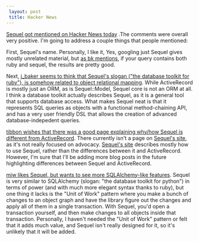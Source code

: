 ```yaml
---
 layout: post
 title: Hacker News
---
```


<a href="http://news.ycombinator.com/item?id=1140666">Sequel got mentioned on Hacker News today</a>
.The comments were overall very positive.  I'm going to address a couple things that people mentioned:

First, Sequel's name.  Personally, I like it,  Yes, googling just Sequel gives mostly unrelated material, but <a href="http://news.ycombinator.com/item?id=1141099">as bk mentions</a>, if your query contains both ruby and sequel, the results are pretty good.

Next, <a href="http://news.ycombinator.com/item?id=1141695">j_baker seems to think that Sequel's slogan ("the database toolkit for ruby"), is somehow related to object relational mapping</a>.  While ActiveRecord is mostly just an ORM, as is Sequel::Model, Sequel core is not an ORM at all.  I think a database toolkit actually describes Sequel, as it is a general tool that supports database access.  What makes Sequel neat is that it represents SQL queries as objects with a functional method-chaining API, and has a very user friendly DSL that allows the creation of advanced database-indepedent queries.

<a href="http://news.ycombinator.com/item?id=1140936">tibbon wishes that there was a good page explaining why/how Sequel is different from ActiveRecord</a>.  There currently isn't a page on <a href="/">Sequel's site</a>, as it's not really focused on advocacy.  <a href="http://sequel.rubyforge.org">Sequel's site</a> describes mostly how to use Sequel, rather than the differences between it and ActiveRecord.  However, I'm sure that I'll be adding more blog posts in the future highlighting differences between Sequel and ActiveRecord.

<a href="http://news.ycombinator.com/item?id=1141443">mjw likes Sequel, but wants to see more SQLAlchemy-like features</a>.  Sequel is very similar to SQLAlchemy (slogan: "the database toolkit for python") in terms of power (and with much more elegant syntax thanks to ruby), but one thing it lacks is the "Unit of Work" pattern where you make a bunch of changes to an object graph and have the library figure out the changes and apply all of them in a single transaction.  With Sequel, you'd open a transaction yourself, and then make changes to all objects inside that transaction.  Personally, I haven't needed the "Unit of Work" pattern or felt that it adds much value, and Sequel isn't really designed for it, so it's unlikely that it will be added.
